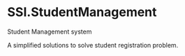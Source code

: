 # SSI.StudentManagement
Student Management system

A simplified solutions to solve student registration problem.

